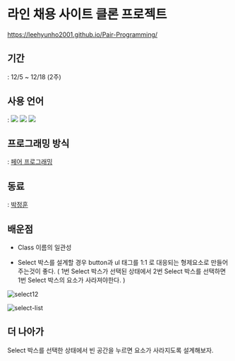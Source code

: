 # 라인 채용 사이트 클론 프로젝트

https://leehyunho2001.github.io/Pair-Programming/

## 기간

: 12/5 ~ 12/18 (2주)

## 사용 언어

: <img src="https://img.shields.io/badge/HTML-E34F26?style=flat-square&logo=HTML5&logoColor=white"/>
<img src="https://img.shields.io/badge/CSS-1572B6?style=flat-square&logo=CSS3&logoColor=white"/>
<img src="https://img.shields.io/badge/Javascript-F7DF1E?style=flat-square&logo=CSS3&logoColor=white"/>

## 프로그래밍 방식

: [페어 프로그래밍](https://kihoonkim.github.io/2018/01/01/Agile/pair-programming/)

## 동료

: [박정훈](https://github.com/Jetty2020)

## 배운점

- Class 이름의 일관성

- Select 박스를 설계할 경우 button과 ul 태그를 1:1 로 대응되는 형제요소로 만들어주는것이 좋다.
  ( 1번 Select 박스가 선택된 상태에서 2번 Select 박스를 선택하면 1번 Select 박스의 요소가 사라져야한다. )

![select12](https://user-images.githubusercontent.com/78518132/146345296-93eedcfa-6b47-4f8f-8af3-8b66769df15c.jpg)

![select-list](https://user-images.githubusercontent.com/78518132/146345451-3db0b940-3eef-4d50-a749-792248102c83.gif)

## 더 나아가

Select 박스를 선택한 상태에서 빈 공간을 누르면 요소가 사라지도록 설계해보자.

